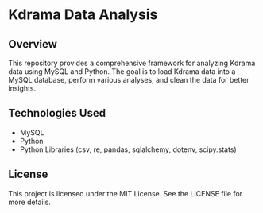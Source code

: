 # Kdrama Data Analysis


## Overview
This repository provides a comprehensive framework for analyzing Kdrama data using MySQL and Python. The goal is to load Kdrama data into a MySQL database, perform various analyses, and clean the data for better insights.

## Technologies Used
- MySQL
- Python
- Python Libraries (csv, re, pandas, sqlalchemy, dotenv, scipy.stats)

## License
This project is licensed under the MIT License. See the LICENSE file for more details.
